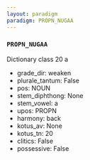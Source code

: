 ```yaml
---
layout: paradigm
paradigm: PROPN_NUGAA
---
```

### ` PROPN_NUGAA `

Dictionary class 20 a
* grade_dir: weaken
* plurale_tantum: False
* pos: NOUN
* stem_diphthong: None
* stem_vowel: a
* upos: PROPN
* harmony: back
* kotus_av: None
* kotus_tn: 20
* clitics: False
* possessive: False
